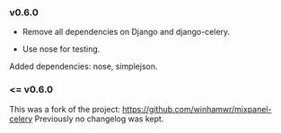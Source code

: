 ### v0.6.0

* Remove all dependencies on Django and django-celery.

* Use nose for testing.

Added dependencies: nose, simplejson.

### <= v0.6.0
This was a fork of the project: https://github.com/winhamwr/mixpanel-celery
Previously no changelog was kept.